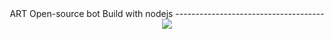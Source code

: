 <center>
ART Open-source bot 
Build with nodejs
-------------------------------------
<img src="https://cdn.discordapp.com/attachments/768004165418745867/858804122424442891/unknown.png">
  </center>












